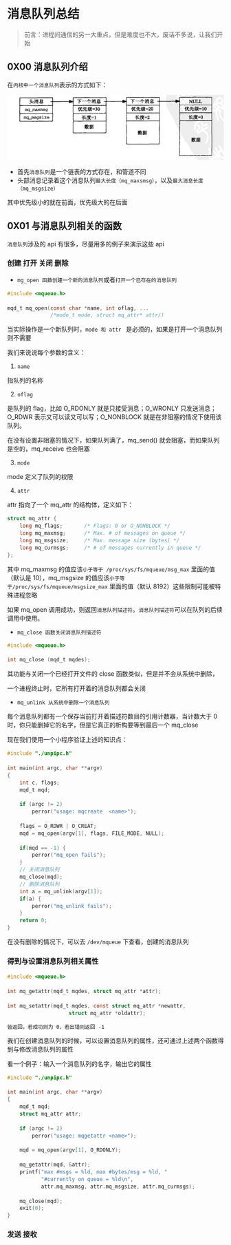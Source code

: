 # 消息队列总结





> 前言：进程间通信的另一大重点，但是难度也不大，废话不多说，让我们开始





## 0X00 消息队列介绍



在`内核中一个消息队列`表示的方式如下：





![](../imgs/7.png)

+ 首先`消息队列`是一个链表的方式存在，和管道不同
+ 头部消息记录着这个消息队列`最大长度（mq_maxsmsg）`，以及`最大消息长度（mq_msgsize）`

  



其中优先级小的就在前面，优先级大的在后面





## 0X01 与消息队列相关的函数





`消息队列`涉及的 api 有很多，尽量用多的例子来演示这些 api





### 创建 打开 关闭 删除



+ `mg_open 函数创建一个新的消息队列`或者`打开一个已存在的消息队列`





```c
#include <mqueue.h> 

mqd_t mq_open(const char *name, int oflag, ...
              /*mode_t mode, struct mq_attr* attr/) 
```



当实际操作是一个新队列时，`mode 和 attr `  是必须的，如果是打开一个消息队列则不需要



我们来说说每个参数的含义：



1) `name`  



指队列的名称  



2) `oflag`



是队列的 flag，比如 O_RDONLY 就是只接受消息；O_WRONLY 只发送消息；O_RDWR 表示又可以读又可以写；O_NONBLOCK 就是在非阻塞的情况下使用该队列。



在没有设置非阻塞的情况下，如果队列满了，mq_send() 就会阻塞，而如果队列是空的，mq_receive 也会阻塞



3) `mode`



mode 定义了队列的权限



4) `attr`



attr 指向了一个 mq_attr 的结构体，定义如下：



```c
struct mq_attr {
    long mq_flags;       /* Flags: 0 or O_NONBLOCK */
    long mq_maxmsg;      /* Max. # of messages on queue */
    long mq_msgsize;     /* Max. message size (bytes) */ 
    long mq_curmsgs;     /* # of messages currently in queue */
};         
```





其中 mq_maxmsg 的值应该`小于等于 /proc/sys/fs/mqueue/msg_max` 里面的值（默认是 10），mq_msgsize 的值应该`小于等于/proc/sys/fs/mqueue/msgsize_max` 里面的值（默认 8192）这些限制可能被特殊进程忽略





如果 mq_open 调用成功，则返回`消息队列描述符`。`消息队列描述符`可以在队列的后续调用中使用。





+ `mq_close 函数关闭消息队列描述符`





```c
#include <mqueue.h>

int mq_close (mqd_t mqdes);
```



其功能与关闭一个已经打开文件的 close 函数类似，但是并不会从系统中删除，



一个进程终止时，它所有打开着的消息队列都会关闭





+ `mq_unlink 从系统中删除一个消息队列`



每个消息队列都有一个保存当前打开着描述符数目的引用计数器，当计数大于 0 时，你只能删掉它的名字，但是它真正的析构要等到最后一个 mq_close





现在我们使用一个小程序验证上述的知识点：



```c
#include "./unpipc.h"

int main(int argc, char **argv)
{
    int c, flags;
    mqd_t mqd;

    if (argc != 2)
        perror("usage: mqcreate  <name>");

    flags = O_RDWR | O_CREAT;
    mqd = mq_open(argv[1], flags, FILE_MODE, NULL);

    if(mqd == -1) {
        perror("mq_open fails");
    }
    // 关闭消息队列
    mq_close(mqd);
    // 删除消息队列
    int a = mq_unlink(argv[1]);
    if(a) {
        perror("mq_unlink fails");
    }
    return 0;
}

```



在没有删除的情况下，可以去 `/dev/mqueue` 下查看，创建的消息队列



### 得到与设置消息队列相关属性



```c
#include <mqueue.h>

int mq_getattr(mqd_t mqdes, struct mq_attr *attr);

int mq_setattr(mqd_t mqdes, const struct mq_attr *newattr,
                    struct mq_attr *oldattr);
```





`皆返回，若成功则为 0，若出错则返回 -1`





我们在创建消息队列的时候，可以设置消息队列的属性，还可通过上述两个函数得到与修改消息队列的属性



看一个例子：输入一个消息队列的名字，输出它的属性



```c
#include "./unpipc.h"

int main(int argc, char **argv)
{
    mqd_t mqd;
    struct mq_attr attr;

    if (argc != 2)
        perror("usage: mqgetattr <name>");

    mqd = mq_open(argv[1], O_RDONLY);

    mq_getattr(mqd, &attr);
    printf("max #msgs = %ld, max #bytes/msg = %ld, "
           "#currently on queue = %ld\n",
           attr.mq_maxmsg, attr.mq_msgsize, attr.mq_curmsgs);

    mq_close(mqd);
    exit(0);
}

```



### 发送 接收







